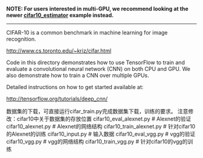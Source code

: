 **NOTE: For users interested in multi-GPU, we recommend looking at the newer [cifar10_estimator](https://github.com/tensorflow/models/tree/master/tutorials/image/cifar10_estimator) example instead.**

---

CIFAR-10 is a common benchmark in machine learning for image recognition.

http://www.cs.toronto.edu/~kriz/cifar.html

Code in this directory demonstrates how to use TensorFlow to train and evaluate a convolutional neural network (CNN) on both CPU and GPU. We also demonstrate how to train a CNN over multiple GPUs.

Detailed instructions on how to get started available at:

http://tensorflow.org/tutorials/deep_cnn/

数据集的下载，可直接运行cifar_train.py完成数据集下载，训练的要求。
注意修改：cifar10中关于数据集的存放位置
cifar10_eval_alexnet.py  # Alexnet的验证
cifar10_alexnet.py  # Alexnet的网络结构
cifar10_train_alexnet.py  # 针对cifar10的Alexnet的训练
cifar10_input.py  # 输入数据
cifar10_eval_vgg.py  # vgg的验证
cifar10_vgg.py  # vgg的网络结构
cifar10_train_vgg.py  # 针对cifar10的vgg的训练
